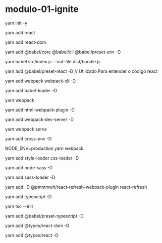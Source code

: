 # modulo-01-ignite

yarn init -y

yarn add react

yarn add react-dom

yarn add @babel/core @babel/cli @babel/preset-env -D

yarn babel src/index.js --out-file dist/bundle.js

yarn add @babel/preset-react -D    // Utilizado Para entender o código react

yarn add webpack webpack-cli -D

yarn add babel-loader -D

yarn webpack

yarn add html-webpack-plugin -D

yarn add webpack-dev-server -D

yarn webpack serve

yarn add cross-env -D

NODE_ENV=production yarn webpack

yarn add style-loader css-loader -D

yarn add node-sass -D

yarn add sass-loader -D

yarn add -D @pmmmwh/react-refresh-webpack-plugin react-refresh

yarn add typescript -D

yarn tsc --init

yarn add @babel/preset-typescript -D

yarn add @types/react-dom -D

yarn add @types/react -D